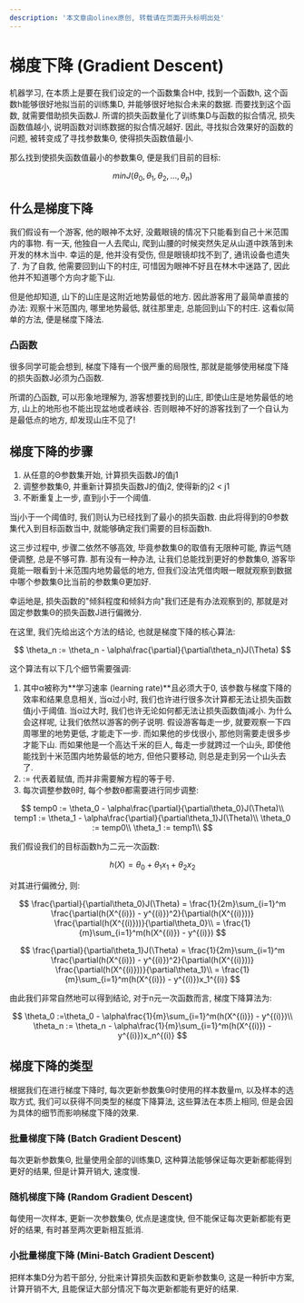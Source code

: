 ```yaml
---
description: '本文章由olinex原创, 转载请在页面开头标明出处'
---
```


# 梯度下降 \(Gradient Descent\)

机器学习, 在本质上是要在我们设定的一个函数集合H中, 找到一个函数h, 这个函数h能够很好地拟当前的训练集D, 并能够很好地拟合未来的数据. 而要找到这个函数, 就需要借助损失函数J. 所谓的损失函数量化了训练集D与函数的拟合情况, 损失函数值越小, 说明函数对训练数据的拟合情况越好. 因此, 寻找拟合效果好的函数的问题, 被转变成了寻找参数集Θ, 使得损失函数值最小.

那么找到使损失函数值最小的参数集Θ, 便是我们目前的目标:

$$
minJ(\theta_0,\theta_1,\theta
_2, ..., \theta_n)
$$

## 什么是梯度下降

我们假设有一个游客, 他的眼神不太好, 没戴眼镜的情况下只能看到自己十米范围内的事物. 有一天, 他独自一人去爬山, 爬到山腰的时候突然失足从山道中跌落到未开发的林木当中. 幸运的是, 他并没有受伤, 但是眼镜却找不到了, 通讯设备也遗失了. 为了自救, 他需要回到山下的村庄, 可惜因为眼神不好且在林木中迷路了, 因此他并不知道哪个方向才能下山. 

但是他却知道, 山下的山庄是这附近地势最低的地方. 因此游客用了最简单直接的办法: 观察十米范围内, 哪里地势最低, 就往那里走, 总能回到山下的村庄. 这看似简单的方法, 便是梯度下降法.

### 凸函数

很多同学可能会想到, 梯度下降有一个很严重的局限性, 那就是能够使用梯度下降的损失函数J必须为凸函数.

所谓的凸函数, 可以形象地理解为, 游客想要找到的山庄, 即使山庄是地势最低的地方, 山上的地形也不能出现盆地或者峡谷. 否则眼神不好的游客找到了一个自认为是最低点的地方, 却发现山庄不见了!

## 梯度下降的步骤

1. 从任意的Θ参数集开始, 计算损失函数J的值j1
2. 调整参数集Θ, 并重新计算损失函数J的值j2, 使得新的j2 &lt; j1
3. 不断重复上一步, 直到j小于一个阈值.

当j小于一个阈值时, 我们则认为已经找到了最小的损失函数. 由此将得到的Θ参数集代入到目标函数当中, 就能够确定我们需要的目标函数h.

这三步过程中, 步骤二依然不够高效, 毕竟参数集Θ的取值有无限种可能, 靠运气随便调整, 总是不够可靠. 那有没有一种办法, 让我们总能找到更好的参数集Θ, 游客毕竟能一眼看到十米范围内地势最低的地方, 但我们没法凭借肉眼一眼就观察到数据中哪个参数集Θ比当前的参数集Θ更加好.

幸运地是, 损失函数的"倾斜程度和倾斜方向"我们还是有办法观察到的, 那就是对固定参数集Θ的损失函数J进行偏微分.

在这里, 我们先给出这个方法的结论, 也就是梯度下降的核心算法:

$$
\theta_n := \theta_n - \alpha\frac{\partial}{\partial\theta_n}J(\Theta)
$$

这个算法有以下几个细节需要强调:

1. 其中α被称为**学习速率 \(learning rate\)**且必须大于0, 该参数与梯度下降的效率和结果息息相关, 当α过小时, 我们也许进行很多次计算都无法让损失函数值j小于阈值. 当α过大时, 我们也许无论如何都无法让损失函数值j减小. 为什么会这样呢, 让我们依然以游客的例子说明. 假设游客每走一步, 就要观察一下四周哪里的地势更低, 才能走下一步. 而如果他的步伐很小, 那他则需要走很多步才能下山. 而如果他是一个高达千米的巨人, 每走一步就跨过一个山头, 即使他能找到十米范围内地势最低的地方, 但他只要移动, 则总是走到另一个山头去了.
2. := 代表着赋值, 而并非需要解方程的等于号.
3. 每次调整参数θ时, 每个参数θ都需要进行同步调整:

$$
temp0 := \theta_0 - \alpha\frac{\partial}{\partial\theta_0}J(\Theta)\\
temp1 := \theta_1 - \alpha\frac{\partial}{\partial\theta_1}J(\Theta)\\
\theta_0 := temp0\\
\theta_1 := temp1\\
$$

我们假设我们的目标函数h为二元一次函数:

$$
h(X) = \theta_0 + \theta_1x_1 + \theta_2x_2
$$

对其进行偏微分, 则:

$$
\frac{\partial}{\partial\theta_0}J(\Theta) = 
\frac{1}{2m}\sum_{i=1}^m
\frac{\partial(h(X^{(i)}) - y^{(i)})^2}{\partial(h(X^{(i)}))}
\frac{\partial(h(X^{(i)}))}{\partial\theta_0}\\
 = \frac{1}{m}\sum_{i=1}^m(h(X^{(i)}) - y^{(i)})
$$

$$
\frac{\partial}{\partial\theta_1}J(\Theta) = 
\frac{1}{2m}\sum_{i=1}^m
\frac{\partial(h(X^{(i)}) - y^{(i)})^2}{\partial(h(X^{(i)}))}
\frac{\partial(h(X^{(i)}))}{\partial\theta_1}\\
 = \frac{1}{m}\sum_{i=1}^m(h(X^{(i)}) - y^{(i)})x_1^{(i)}
$$

由此我们非常自然地可以得到结论, 对于n元一次函数而言, 梯度下降算法为:

$$
\theta_0 :=\theta_0 - \alpha\frac{1}{m}\sum_{i=1}^m(h(X^{(i)}) - y^{(i)})\\
\theta_n := \theta_n - \alpha\frac{1}{m}\sum_{i=1}^m(h(X^{(i)}) - y^{(i)})x_n^{(i)}
$$

## 梯度下降的类型

根据我们在进行梯度下降时, 每次更新参数集Θ时使用的样本数量m, 以及样本的选取方式, 我们可以获得不同类型的梯度下降算法, 这些算法在本质上相同, 但是会因为具体的细节而影响梯度下降的效果.

### 批量梯度下降 \(Batch Gradient Descent\)

每次更新参数集Θ, 批量使用全部的训练集D, 这种算法能够保证每次更新都能得到更好的结果, 但是计算开销大, 速度慢.

### 随机梯度下降 \(Random Gradient Descent\)

每使用一次样本, 更新一次参数集Θ, 优点是速度快, 但不能保证每次更新都能有更好的结果, 有时甚至两次更新相互抵消.

### 小批量梯度下降 \(Mini-Batch Gradient Descent\)

把样本集D分为若干部分, 分批来计算损失函数和更新参数集Θ, 这是一种折中方案, 计算开销不大, 且能保证大部分情况下每次更新都能有更好的结果.

